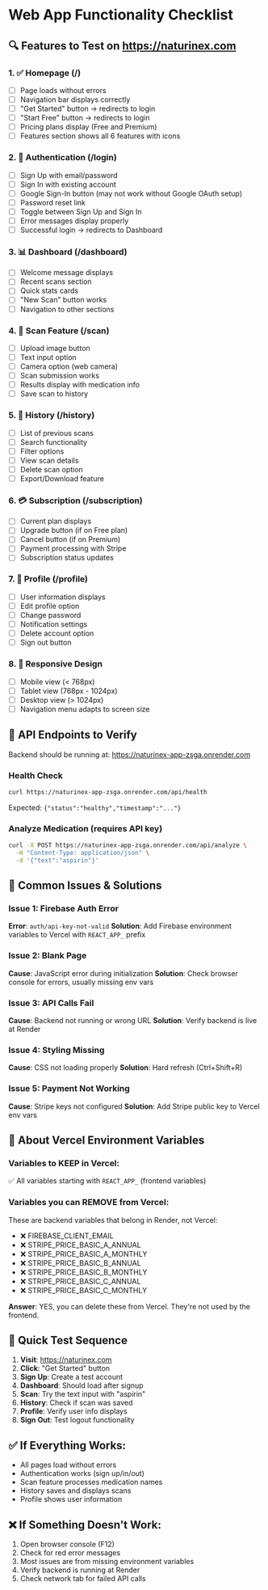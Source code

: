 # Web App Functionality Checklist

## 🔍 Features to Test on https://naturinex.com

### 1. ✅ Homepage (/)
- [ ] Page loads without errors
- [ ] Navigation bar displays correctly
- [ ] "Get Started" button → redirects to login
- [ ] "Start Free" button → redirects to login
- [ ] Pricing plans display (Free and Premium)
- [ ] Features section shows all 6 features with icons

### 2. 🔐 Authentication (/login)
- [ ] Sign Up with email/password
- [ ] Sign In with existing account
- [ ] Google Sign-In button (may not work without Google OAuth setup)
- [ ] Password reset link
- [ ] Toggle between Sign Up and Sign In
- [ ] Error messages display properly
- [ ] Successful login → redirects to Dashboard

### 3. 📊 Dashboard (/dashboard)
- [ ] Welcome message displays
- [ ] Recent scans section
- [ ] Quick stats cards
- [ ] "New Scan" button works
- [ ] Navigation to other sections

### 4. 💊 Scan Feature (/scan)
- [ ] Upload image button
- [ ] Text input option
- [ ] Camera option (web camera)
- [ ] Scan submission works
- [ ] Results display with medication info
- [ ] Save scan to history

### 5. 📜 History (/history)
- [ ] List of previous scans
- [ ] Search functionality
- [ ] Filter options
- [ ] View scan details
- [ ] Delete scan option
- [ ] Export/Download feature

### 6. 💳 Subscription (/subscription)
- [ ] Current plan displays
- [ ] Upgrade button (if on Free plan)
- [ ] Cancel button (if on Premium)
- [ ] Payment processing with Stripe
- [ ] Subscription status updates

### 7. 👤 Profile (/profile)
- [ ] User information displays
- [ ] Edit profile option
- [ ] Change password
- [ ] Notification settings
- [ ] Delete account option
- [ ] Sign out button

### 8. 📱 Responsive Design
- [ ] Mobile view (< 768px)
- [ ] Tablet view (768px - 1024px)
- [ ] Desktop view (> 1024px)
- [ ] Navigation menu adapts to screen size

## 🔧 API Endpoints to Verify

Backend should be running at: https://naturinex-app-zsga.onrender.com

### Health Check
```bash
curl https://naturinex-app-zsga.onrender.com/api/health
```
Expected: `{"status":"healthy","timestamp":"..."}`

### Analyze Medication (requires API key)
```bash
curl -X POST https://naturinex-app-zsga.onrender.com/api/analyze \
  -H "Content-Type: application/json" \
  -d '{"text":"aspirin"}'
```

## 🚨 Common Issues & Solutions

### Issue 1: Firebase Auth Error
**Error**: `auth/api-key-not-valid`
**Solution**: Add Firebase environment variables to Vercel with `REACT_APP_` prefix

### Issue 2: Blank Page
**Cause**: JavaScript error during initialization
**Solution**: Check browser console for errors, usually missing env vars

### Issue 3: API Calls Fail
**Cause**: Backend not running or wrong URL
**Solution**: Verify backend is live at Render

### Issue 4: Styling Missing
**Cause**: CSS not loading properly
**Solution**: Hard refresh (Ctrl+Shift+R)

### Issue 5: Payment Not Working
**Cause**: Stripe keys not configured
**Solution**: Add Stripe public key to Vercel env vars

## 📝 About Vercel Environment Variables

### Variables to KEEP in Vercel:
✅ All variables starting with `REACT_APP_` (frontend variables)

### Variables you can REMOVE from Vercel:
These are backend variables that belong in Render, not Vercel:
- ❌ FIREBASE_CLIENT_EMAIL
- ❌ STRIPE_PRICE_BASIC_A_ANNUAL
- ❌ STRIPE_PRICE_BASIC_A_MONTHLY
- ❌ STRIPE_PRICE_BASIC_B_ANNUAL
- ❌ STRIPE_PRICE_BASIC_B_MONTHLY
- ❌ STRIPE_PRICE_BASIC_C_ANNUAL
- ❌ STRIPE_PRICE_BASIC_C_MONTHLY

**Answer**: YES, you can delete these from Vercel. They're not used by the frontend.

## 🎯 Quick Test Sequence

1. **Visit**: https://naturinex.com
2. **Click**: "Get Started" button
3. **Sign Up**: Create a test account
4. **Dashboard**: Should load after signup
5. **Scan**: Try the text input with "aspirin"
6. **History**: Check if scan was saved
7. **Profile**: Verify user info displays
8. **Sign Out**: Test logout functionality

## ✅ If Everything Works:
- All pages load without errors
- Authentication works (sign up/in/out)
- Scan feature processes medication names
- History saves and displays scans
- Profile shows user information

## ❌ If Something Doesn't Work:
1. Open browser console (F12)
2. Check for red error messages
3. Most issues are from missing environment variables
4. Verify backend is running at Render
5. Check network tab for failed API calls